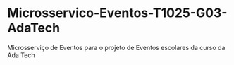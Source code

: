 # Microsservico-Eventos-T1025-G03-AdaTech
Microsserviço de Eventos para o projeto de Eventos escolares da curso da Ada Tech
